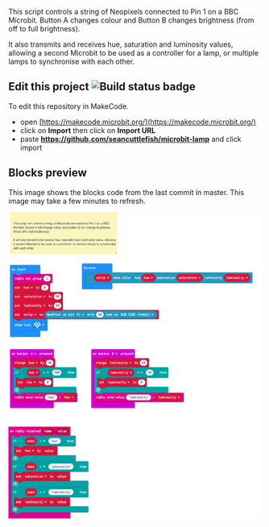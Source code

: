 
This script controls a string of Neopixels connected to Pin 1 on a BBC Microbit. Button A changes colour and Button B changes brightness (from off to full brightness).

It also transmits and receives hue, saturation and luminosity values, allowing a second Microbit to be used as a controller for a lamp, or multiple lamps to synchronise with each other.

## Edit this project ![Build status badge](https://github.com/seancuttlefish/microbit-lamp/workflows/MakeCode/badge.svg)

To edit this repository in MakeCode.

* open [https://makecode.microbit.org/](https://makecode.microbit.org/)
* click on **Import** then click on **Import URL**
* paste **https://github.com/seancuttlefish/microbit-lamp** and click import

## Blocks preview

This image shows the blocks code from the last commit in master.
This image may take a few minutes to refresh.

![A rendered view of the blocks](https://github.com/seancuttlefish/microbit-lamp/raw/master/.github/makecode/blocks.png)
